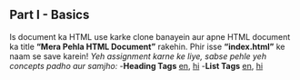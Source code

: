## Part I - Basics
  Is document ka HTML use karke clone banayein aur apne HTML document ka title **“Mera Pehla HTML Document”** rakehin. Phir isse **“index.html”** ke naam se save karein!
  _Yeh assignment karne ke liye, sabse pehle yeh concepts padho aur samjho:_
 -**Heading Tags** [en](http://www.html-5-tutorial.com/h1-h6-tags.htm), [hi](https://docs.google.com/document/d/1o-Q0k0DC1Ad95ZaXsSRt1riVBlAm7HoVcvwLiA__tLM/edit?usp=sharing)
 -**List Tags** [en](http://www.html-5-tutorial.com/ul-ol-tags.htm), [hi](https://docs.google.com/document/d/1MJ6m4U1VJ9ZwbH-tWFV8B133_F8J7z1VkSsXZdma2CQ/edit?usp=sharing)
